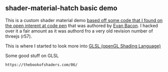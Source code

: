 ## shader-material-hatch basic demo

This is a custom shader material demo [based off some code that I found on the open interent at code pen](https://codepen.io/EvanBacon/pen/xgEBPX) that was authored by [Evan Bacon](https://twitter.com/Baconbrix). I hacked over it a fair amount as it was authord fro a very old revision number of threejs (r57).

This is where I started to look more into [GLSL (openGL Shading Language)](https://en.wikipedia.org/wiki/OpenGL_Shading_Language)


Some good stuff on GLSL
```
https://thebookofshaders.com/06/
```